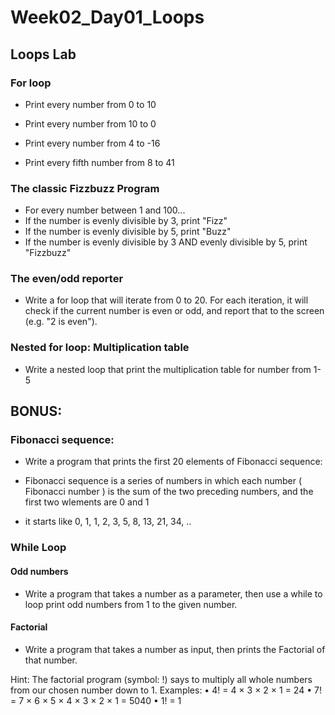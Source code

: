 # Week02_Day01_Loops

## Loops Lab

### For loop

- Print every number from 0 to 10

- Print every number from 10 to 0

- Print every number from 4 to -16

- Print every fifth number from 8 to 41


### The classic Fizzbuzz Program

- For every number between 1 and 100...
- If the number is evenly divisible by 3, print "Fizz"
- If the number is evenly divisible by 5, print "Buzz"
- If the number is evenly divisible by 3 AND evenly divisible by 5, print "Fizzbuzz"

### The even/odd reporter

- Write a for loop that will iterate from 0 to 20. For each iteration, it will check if the current number is even or odd, and report that to the screen (e.g. "2 is even").




### Nested for loop: Multiplication table
-	Write a nested loop that print the multiplication table for number from 1-5


## BONUS:

### Fibonacci sequence:
- Write a program that prints the first 20 elements of Fibonacci sequence:

-	Fibonacci sequence is a series of numbers in which each number ( Fibonacci number ) is the sum of the two preceding numbers, and the first two wlements are 0 and 1

-	it starts like 0, 1, 1, 2, 3, 5, 8, 13, 21, 34, ..


### While Loop

#### Odd numbers
-	Write a program that takes a number as a parameter, then use a while to loop print odd numbers from 1 to the given number.

#### Factorial
- Write a program that takes a number as input, then prints the Factorial of that number.


Hint: The factorial program (symbol: !) says to multiply all whole numbers from our chosen number down to 1.
Examples:
•	4! = 4 × 3 × 2 × 1 = 24
•	7! = 7 × 6 × 5 × 4 × 3 × 2 × 1 = 5040
•	1! = 1


